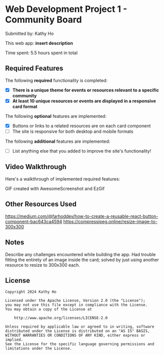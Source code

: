 # Web Development Project 1 - Community Board

Submitted by: Kathy Ho

This web app: **insert description**

Time spent: 5.5 hours spent in total

## Required Features

The following **required** functionality is completed:

- [x] **There is a unique theme for events or resources relevant to a specific community**
- [x] **At least 10 unique resources or events are displayed in a responsive card format**

The following **optional** features are implemented:

- [x] Buttons or links to a related resources are on each card component
- [ ] The site is responsive for both desktop and mobile formats

The following **additional** features are implemented:

* [ ] List anything else that you added to improve the site's functionality!

## Video Walkthrough

Here's a walkthrough of implemented required features:

<!-- ![](https://github.com/Llynoirx/web102_prework/blob/main/prework.gif) -->

<!-- Replace this with whatever GIF tool you used! -->
GIF created with AwesomeScreenshot and EzGif  
<!-- Recommended tools:
[Kap](https://getkap.co/) for macOS
[ScreenToGif](https://www.screentogif.com/) for Windows
[peek](https://github.com/phw/peek) for Linux. -->


## Other Resources Used
https://medium.com/@farhoddev/how-to-create-a-reusable-react-button-component-bac643ca4594
https://compressjpeg.online/resize-image-to-300x300

## Notes

Describe any challenges encountered while building the app.
Had trouble fitting the entirety of an image inside the card; solved by just 
using another resource to resize to 300x300 each.

## License

    Copyright 2024 Kathy Ho

    Licensed under the Apache License, Version 2.0 (the "License");
    you may not use this file except in compliance with the License.
    You may obtain a copy of the License at

        http://www.apache.org/licenses/LICENSE-2.0

    Unless required by applicable law or agreed to in writing, software
    distributed under the License is distributed on an "AS IS" BASIS,
    WITHOUT WARRANTIES OR CONDITIONS OF ANY KIND, either express or implied.
    See the License for the specific language governing permissions and
    limitations under the License.